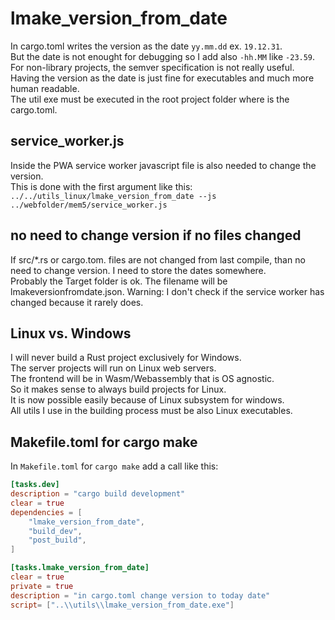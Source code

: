 # lmake_version_from_date  

In cargo.toml writes the version as the date `yy.mm.dd` ex. `19.12.31`.  
But the date is not enought for debugging so I add also `-hh.MM` like `-23.59`.
For non-library projects, the semver specification is not really useful.  
Having the version as the date is just fine for executables and much more human readable.  
The util exe must be executed in the root project folder where is the cargo.toml.  

## service_worker.js

Inside the PWA service worker javascript file is also needed to change the version.  
This is done with the first argument like this:  
`../../utils_linux/lmake_version_from_date --js ../webfolder/mem5/service_worker.js`  

## no need to change version if no files changed

If src/*.rs or cargo.tom. files are not changed from last compile,
than no need to change version. I need to store the dates somewhere.  
Probably the Target folder is ok. The filename will be lmakeversionfromdate.json.
Warning: I don't check if the service worker has changed because it rarely does.  

## Linux vs. Windows

I will never build a Rust project exclusively for Windows.  
The server projects will run on Linux web servers.  
The frontend will be in Wasm/Webassembly that is OS agnostic.  
So it makes sense to always build projects for Linux.  
It is now possible easily because of Linux subsystem for windows.  
All utils I use in the building process must be also Linux executables.  

## Makefile.toml for cargo make  

In `Makefile.toml` for `cargo make` add a call like this:  

```toml
[tasks.dev]
description = "cargo build development"
clear = true
dependencies = [
    "lmake_version_from_date",
    "build_dev",
    "post_build",
]

[tasks.lmake_version_from_date]
clear = true
private = true
description = "in cargo.toml change version to today date"
script= ["..\\utils\\lmake_version_from_date.exe"]
```
